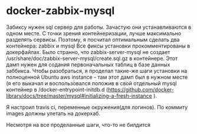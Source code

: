 # docker-zabbix-mysql

Забиксу нужен sql сервер для работы. Зачастую они устанавливаются в одном месте. 
С точки зрения контейнеризации, лучше максимально разделять сервисы. Поэтому, я посчитал оптимальным сделать два контейнера: zabbix и mysql
Все фиксы установки прокомментированы в докерфайлах.
Было странно, что zabbix-server-mysql   не создает /usr/share/doc/zabbix-server-mysql/create.sql.gz в контейнере. Этот дамп нужен для содания первоначальных таблиц в базе данных заббикса. Чтобы разобраться, я проделал такие-же шаги установки на полноценной Ubuntu aws instance - там этот дамп был в нужном месте (я его выкачал и воспользовался положив в свой отдельный mysql контейнер в /docker-entrypoint-initdb.d (https://github.com/docker-library/docs/tree/master/mysql#initializing-a-fresh-instance ).

Я настроил travis ci, переменные окружения(для логинов). 
По коммиту images должны улетать на докерхаб.

Несмотря на все проделанные шаги, что-то не билдится
